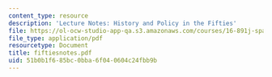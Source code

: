```yaml
---
content_type: resource
description: 'Lecture Notes: History and Policy in the Fifties'
file: https://ol-ocw-studio-app-qa.s3.amazonaws.com/courses/16-891j-space-policy-seminar-spring-2003/51b0b1f685bc0bba6f040604c24fbb9b_fiftiesnotes.pdf
file_type: application/pdf
resourcetype: Document
title: fiftiesnotes.pdf
uid: 51b0b1f6-85bc-0bba-6f04-0604c24fbb9b
---
```

